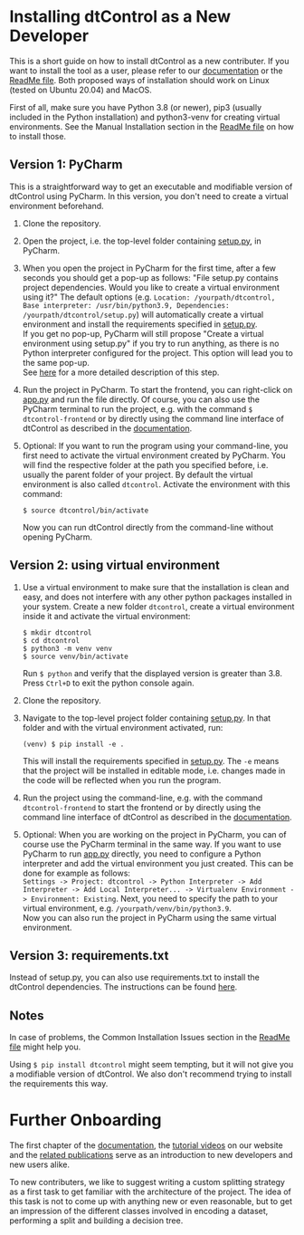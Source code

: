 # Installing dtControl as a New Developer

This is a short guide on how to install dtControl as a new contributer. If you want to install the tool as a user, please refer to our [documentation](https://dtcontrol.readthedocs.io/en/latest/userman.html#installation) or the [ReadMe file](https://gitlab.com/live-lab/software/dtcontrol/-/blob/master/README.rst).
Both proposed ways of installation should work on Linux (tested on Ubuntu 20.04) and MacOS.

First of all, make sure you have Python 3.8 (or newer), pip3 (usually included in the Python installation) and python3-venv for creating virtual environments. See the Manual Installation section in the [ReadMe file](https://gitlab.com/live-lab/software/dtcontrol/-/blob/master/README.rst) on how to install those.


## Version 1: PyCharm

This is a straightforward way to get an executable and modifiable version of dtControl using PyCharm. In this version, you don't need to create a virtual environment beforehand.
 
1. Clone the repository.
2. Open the project, i.e. the top-level folder containing [setup.py](https://gitlab.com/live-lab/software/dtcontrol/-/blob/master/setup.py), in PyCharm.
3. When you open the project in PyCharm for the first time, after a few seconds you should get a pop-up as follows: "File setup.py contains project dependencies. Would you like to create a virtual environment using it?" The default options (e.g. `Location: /yourpath/dtcontrol, Base interpreter: /usr/bin/python3.9, Dependencies: /yourpath/dtcontrol/setup.py`) will automatically create a virtual environment and install the requirements specified in [setup.py](https://gitlab.com/live-lab/software/dtcontrol/-/blob/master/setup.py). \
If you get no pop-up, PyCharm will still propose "Create a virtual environment using setup.py" if you try to run anything, as there is no Python interpreter configured for the project. This option will lead you to the same pop-up. \
   See [here](https://www.jetbrains.com/help/pycharm/creating-virtual-environment.html#env-requirements) for a more detailed description of this step.
4. Run the project in PyCharm. To start the frontend, you can right-click on [app.py](https://gitlab.com/live-lab/software/dtcontrol/-/blob/master/dtcontrol/frontend/app.py) and run the file directly. Of course, you can also use the PyCharm terminal to run the project, e.g. with the command `$ dtcontrol-frontend` or by directly using the command line interface of dtControl as described in the [documentation](https://dtcontrol.readthedocs.io/en/latest/index.html). 
5. Optional: If you want to run the program using your command-line, you first need to activate the virtual environment created by PyCharm. You will find the respective folder at the path you specified before, i.e. usually the parent folder of your project. By default the virtual environment is also called `dtcontrol`. Activate the environment with this command:

       $ source dtcontrol/bin/activate
   Now you can run dtControl directly from the command-line without opening PyCharm.


## Version 2: using virtual environment


1. Use a virtual environment to make sure that the installation is clean and easy, and does not interfere with any other python packages installed in your system. Create a new folder `dtcontrol`, create a virtual environment inside it and activate the virtual environment:

       $ mkdir dtcontrol
       $ cd dtcontrol
       $ python3 -m venv venv
       $ source venv/bin/activate

   Run `$ python` and verify that the displayed version is greater than 3.8. Press ``Ctrl+D`` to exit the python console again.
2. Clone the repository.
3. Navigate to the top-level project folder containing [setup.py](https://gitlab.com/live-lab/software/dtcontrol/-/blob/master/setup.py). In that folder and with the virtual environment activated, run:

       (venv) $ pip install -e .

   This will install the requirements specified in [setup.py](https://gitlab.com/live-lab/software/dtcontrol/-/blob/master/setup.py). The ``-e`` means that the project will be installed in editable mode, i.e. changes made in the code will be reflected when you run the program.
4. Run the project using the command-line, e.g. with the command `dtcontrol-frontend` to start the frontend or by directly using the command line interface of dtControl as described in the [documentation](https://dtcontrol.readthedocs.io/en/latest/index.html). 
5. Optional: When you are working on the project in PyCharm, you can of course use the PyCharm terminal in the same way. If you want to use PyCharm to run [app.py](https://gitlab.com/live-lab/software/dtcontrol/-/blob/master/dtcontrol/frontend/app.py) directly, you need to configure a Python interpreter and add the virtual environment you just created. This can be done for example as follows: \
`Settings -> Project: dtcontrol -> Python Interpreter -> Add Interpreter -> Add Local Interpreter... -> Virtualenv Environment -> Environment: Existing`. Next, you need to specify the path to your virtual environment, e.g. `/yourpath/venv/bin/python3.9`. \
Now you can also run the project in PyCharm using the same virtual environment.


## Version 3: requirements.txt

Instead of setup.py, you can also use requirements.txt to install the dtControl dependencies. The instructions can be found [here](Developing.md).


## Notes
In case of problems, the Common Installation Issues section in the [ReadMe file](https://gitlab.com/live-lab/software/dtcontrol/-/blob/master/README.rst) might help you.

Using `$ pip install dtcontrol` might seem tempting, but it will not give you a modifiable version of dtControl. We also don't recommend trying to install the requirements this way.


# Further Onboarding

The first chapter of the [documentation](https://dtcontrol.readthedocs.io/en/latest/index.html), the [tutorial videos](https://dtcontrol.model.in.tum.de/tutorials/) on our website and the [related publications](https://dtcontrol.model.in.tum.de/#related-publications) serve as an introduction to new developers and new users alike.

To new contributers, we like to suggest writing a custom splitting strategy as a first task to get familiar with the architecture of the project. The idea of this task is not to come up with anything new or even reasonable, but to get an impression of the different classes involved in encoding a dataset, performing a split and building a decision tree. 

